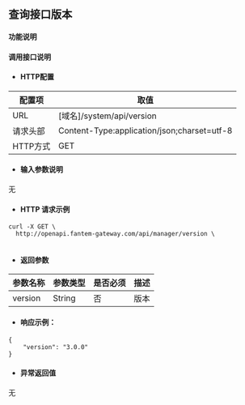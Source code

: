 ## 查询接口版本

#### 功能说明



#### 调用接口说明

* #### HTTP配置

| 配置项 | 取值 |
| --- | --- |
| URL | \[域名\]/system/api/version|
| 请求头部 | Content-Type:application/json;charset=utf-8 |
| HTTP方式 | GET |

* #### 输入参数说明

无


* #### HTTP 请求示例


```
curl -X GET \
  http://openapi.fantem-gateway.com/api/manager/version \
 
```


* #### 返回参数
| 参数名称 | 参数类型 | 是否必须 | 描述 |
| :--- | :--- | :--- | :--- |
| version | String| 否 | 版本|


* #### 响应示例：



```
{
	"version": "3.0.0"
}
```



* #### 异常返回值

无







